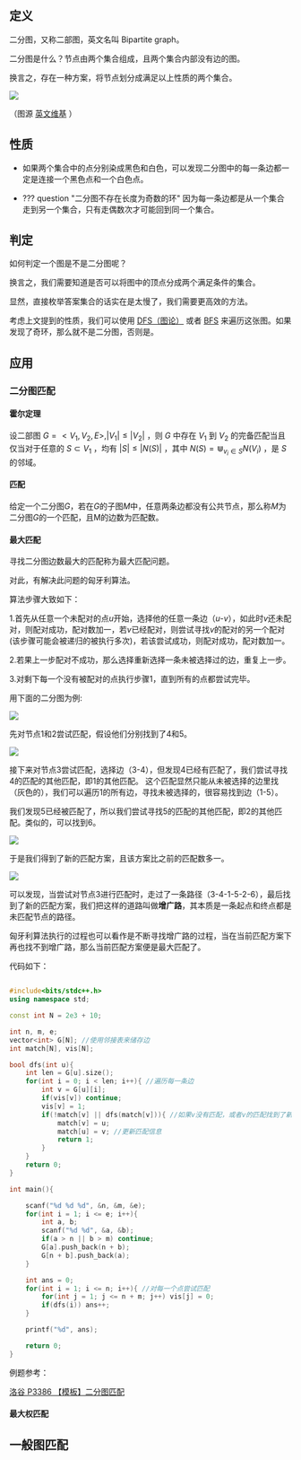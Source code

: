 ## 定义

二分图，又称二部图，英文名叫 Bipartite graph。

二分图是什么？节点由两个集合组成，且两个集合内部没有边的图。

换言之，存在一种方案，将节点划分成满足以上性质的两个集合。

![](./images/bi-graph.png)

（图源 [英文维基](https://en.wikipedia.org/wiki/Bipartite_graph) ）

## 性质

-   如果两个集合中的点分别染成黑色和白色，可以发现二分图中的每一条边都一定是连接一个黑色点和一个白色点。

-   ??? question "二分图不存在长度为奇数的环"
        因为每一条边都是从一个集合走到另一个集合，只有走偶数次才可能回到同一个集合。

## 判定

如何判定一个图是不是二分图呢？

换言之，我们需要知道是否可以将图中的顶点分成两个满足条件的集合。

显然，直接枚举答案集合的话实在是太慢了，我们需要更高效的方法。

考虑上文提到的性质，我们可以使用 [DFS（图论）](/graph/dfs) 或者 [BFS](/graph/bfs) 来遍历这张图。如果发现了奇环，那么就不是二分图，否则是。

## 应用

### 二分图匹配

#### 霍尔定理

设二部图 $G=<V_1, V_2, E>, |V_1| \leq |V_2|$ ，则 $G$ 中存在 $V_1$ 到 $V_2$ 的完备匹配当且仅当对于任意的 $S \subset V_1$ ，均有 $|S|\leq|N(S)|$ ，其中 $N(S)=\Cup_{v_i \in S}{N(V_i)}$ ，是 $S$ 的邻域。


#### 匹配

给定一个二分图$G$，若在$G$的子图$M$中，任意两条边都没有公共节点，那么称$M$为二分图$G$的一个匹配，且M的边数为匹配数。

#### 最大匹配

寻找二分图边数最大的匹配称为最大匹配问题。

对此，有解决此问题的匈牙利算法。

算法步骤大致如下：

1.首先从任意一个未配对的点$u$开始，选择他的任意一条边（$u$-$v$），如此时$v$还未配对，则配对成功，配对数加一，若$v$已经配对，则尝试寻找$v$的配对的另一个配对(该步骤可能会被递归的被执行多次)，若该尝试成功，则配对成功，配对数加一。

2.若果上一步配对不成功，那么选择重新选择一条未被选择过的边，重复上一步。

3.对剩下每一个没有被配对的点执行步骤1，直到所有的点都尝试完毕。

用下面的二分图为例:

![](./images/bi-graph-1.png)

先对节点1和2尝试匹配，假设他们分别找到了4和5。

![](./images/bi-graph-2.png)

接下来对节点3尝试匹配，选择边（3-4），但发现4已经有匹配了，我们尝试寻找4的匹配的其他匹配，即1的其他匹配。
这个匹配显然只能从未被选择的边里找（灰色的），我们可以遍历1的所有边，寻找未被选择的，很容易找到边（1-5）。

我们发现5已经被匹配了，所以我们尝试寻找5的匹配的其他匹配，即2的其他匹配。类似的，可以找到6。

![](./images/bi-graph-3.png)

于是我们得到了新的匹配方案，且该方案比之前的匹配数多一。

![](./images/bi-graph-4.png)

可以发现，当尝试对节点3进行匹配时，走过了一条路径（3-4-1-5-2-6），最后找到了新的匹配方案，我们把这样的道路叫做**增广路**，其本质是一条起点和终点都是未匹配节点的路径。

匈牙利算法执行的过程也可以看作是不断寻找增广路的过程，当在当前匹配方案下再也找不到增广路，那么当前匹配方案便是最大匹配了。

代码如下：

```cpp

#include<bits/stdc++.h>
using namespace std;

const int N = 2e3 + 10;

int n, m, e;
vector<int> G[N]; //使用邻接表来储存边
int match[N], vis[N];

bool dfs(int u){
    int len = G[u].size();
    for(int i = 0; i < len; i++){ //遍历每一条边
        int v = G[u][i];
        if(vis[v]) continue;
        vis[v] = 1;
        if(!match[v] || dfs(match[v])){ //如果v没有匹配，或者v的匹配找到了新的匹配
            match[v] = u;
            match[u] = v; //更新匹配信息
            return 1;
        }
    }
    return 0;
}

int main(){

    scanf("%d %d %d", &n, &m, &e);
    for(int i = 1; i <= e; i++){
        int a, b;
        scanf("%d %d", &a, &b);
        if(a > n || b > m) continue;
        G[a].push_back(n + b);
        G[n + b].push_back(a);
    }

    int ans = 0;
    for(int i = 1; i <= n; i++){ //对每一个点尝试匹配
        for(int j = 1; j <= n + m; j++) vis[j] = 0;
        if(dfs(i)) ans++;
    }

    printf("%d", ans);

    return 0;
}

```

例题参考：

[洛谷 P3386 【模板】二分图匹配](https://www.luogu.com.cn/problem/P3386)


#### 最大权匹配

## 一般图匹配
